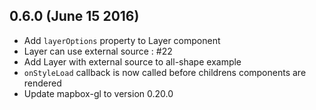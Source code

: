 ## 0.6.0 (June 15 2016)

- Add `layerOptions` property to Layer component
- Layer can use external source : #22
- Add Layer with external source to all-shape example
- `onStyleLoad` callback is now called before childrens components are rendered
- Update mapbox-gl to version 0.20.0

